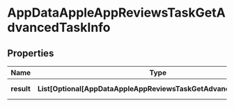 # AppDataAppleAppReviewsTaskGetAdvancedTaskInfo


## Properties

| Name | Type | Description | Notes |
|------------ | ------------- | ------------- | -------------|
**result** | **List[Optional[AppDataAppleAppReviewsTaskGetAdvancedResultInfo]]** | array of results |[optional]|